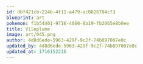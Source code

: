 ```yaml
---
id: dbf421cb-224b-4f11-a479-ac0826784cf3
blueprint: art
pokemon: f1b54401-9716-4860-8b19-fb2065e8b6ee
title: Vileplume
image: art/045.png
author: 4d8d6ede-5963-429f-9c2f-74b897007e0c
updated_by: 4d8d6ede-5963-429f-9c2f-74b897007e0c
updated_at: 1716152216
---
```

